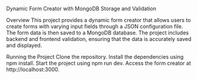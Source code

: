 Dynamic Form Creator with MongoDB Storage and Validation

Overview
This project provides a dynamic form creator that allows users to create forms with varying input fields through a JSON configuration file. The form data is then saved to a MongoDB database. The project includes backend and frontend validation, ensuring that the data is accurately saved and displayed.

Running the Project
Clone the repository.
Install the dependencies using npm install.
Start the project using npm run dev.
Access the form creator at http://localhost:3000.
